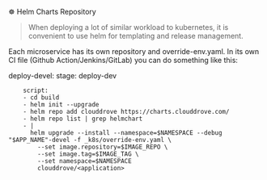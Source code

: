 ☸️ Helm Charts Repository
> When deploying a lot of similar workload to kubernetes, it is convenient to use helm for templating and release management.


Each microservice has its own repository and override-env.yaml. In its own CI file (Github Action/Jenkins/GitLab) you can do something like this:

deploy-devel:
    stage: deploy-dev
``` 
    script:
    - cd build
    - helm init --upgrade
    - helm repo add clouddrove https://charts.clouddrove.com/
    - helm repo list | grep helmchart
    - |
      helm upgrade --install --namespace=$NAMESPACE --debug "$APP_NAME"-devel -f _k8s/override-env.yaml \
        --set image.repository=$IMAGE_REPO \
        --set image.tag=$IMAGE_TAG \
        --set namespace=$NAMESPACE 
        clouddrove/<application>
``` 
